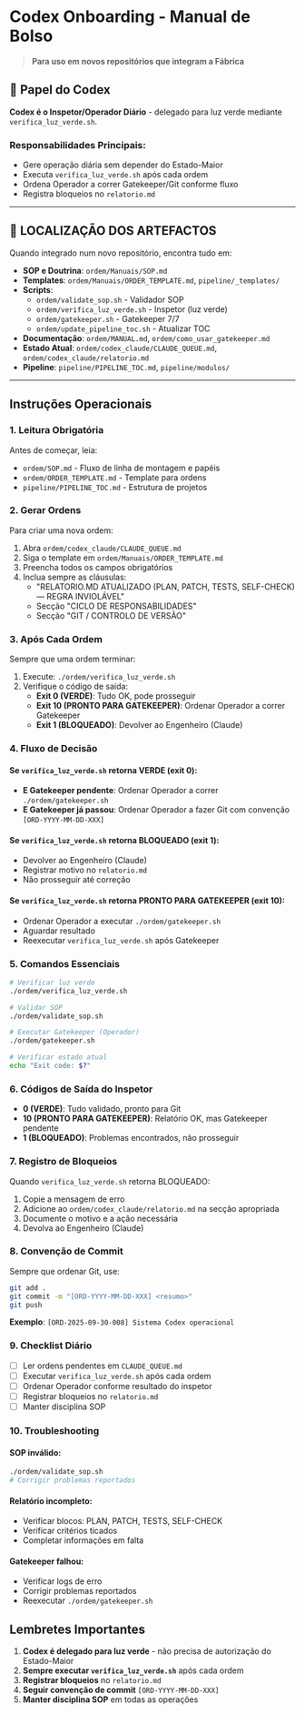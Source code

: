 # Codex Onboarding - Manual de Bolso

> **Para uso em novos repositórios que integram a Fábrica**

## 🎯 Papel do Codex

**Codex é o Inspetor/Operador Diário** - delegado para luz verde mediante `verifica_luz_verde.sh`.

### Responsabilidades Principais:

- Gere operação diária sem depender do Estado-Maior
- Executa `verifica_luz_verde.sh` após cada ordem
- Ordena Operador a correr Gatekeeper/Git conforme fluxo
- Registra bloqueios no `relatorio.md`

---

## 📍 LOCALIZAÇÃO DOS ARTEFACTOS

Quando integrado num novo repositório, encontra tudo em:

- **SOP e Doutrina**: `ordem/Manuais/SOP.md`
- **Templates**: `ordem/Manuais/ORDER_TEMPLATE.md`, `pipeline/_templates/`
- **Scripts**:
  - `ordem/validate_sop.sh` - Validador SOP
  - `ordem/verifica_luz_verde.sh` - Inspetor (luz verde)
  - `ordem/gatekeeper.sh` - Gatekeeper 7/7
  - `ordem/update_pipeline_toc.sh` - Atualizar TOC
- **Documentação**: `ordem/MANUAL.md`, `ordem/como_usar_gatekeeper.md`
- **Estado Atual**: `ordem/codex_claude/CLAUDE_QUEUE.md`, `ordem/codex_claude/relatorio.md`
- **Pipeline**: `pipeline/PIPELINE_TOC.md`, `pipeline/modulos/`

---

## Instruções Operacionais

### 1. Leitura Obrigatória

Antes de começar, leia:

- `ordem/SOP.md` - Fluxo de linha de montagem e papéis
- `ordem/ORDER_TEMPLATE.md` - Template para ordens
- `pipeline/PIPELINE_TOC.md` - Estrutura de projetos

### 2. Gerar Ordens

Para criar uma nova ordem:

1. Abra `ordem/codex_claude/CLAUDE_QUEUE.md`
2. Siga o template em `ordem/Manuais/ORDER_TEMPLATE.md`
3. Preencha todos os campos obrigatórios
4. Inclua sempre as cláusulas:
   - "RELATORIO.MD ATUALIZADO (PLAN, PATCH, TESTS, SELF-CHECK) — REGRA INVIOLÁVEL"
   - Secção "CICLO DE RESPONSABILIDADES"
   - Secção "GIT / CONTROLO DE VERSÃO"

### 3. Após Cada Ordem

Sempre que uma ordem terminar:

1. Execute: `./ordem/verifica_luz_verde.sh`
2. Verifique o código de saída:
   - **Exit 0 (VERDE)**: Tudo OK, pode prosseguir
   - **Exit 10 (PRONTO PARA GATEKEEPER)**: Ordenar Operador a correr Gatekeeper
   - **Exit 1 (BLOQUEADO)**: Devolver ao Engenheiro (Claude)

### 4. Fluxo de Decisão

#### Se `verifica_luz_verde.sh` retorna VERDE (exit 0):

- **E Gatekeeper pendente**: Ordenar Operador a correr `./ordem/gatekeeper.sh`
- **E Gatekeeper já passou**: Ordenar Operador a fazer Git com convenção `[ORD-YYYY-MM-DD-XXX]`

#### Se `verifica_luz_verde.sh` retorna BLOQUEADO (exit 1):

- Devolver ao Engenheiro (Claude)
- Registrar motivo no `relatorio.md`
- Não prosseguir até correção

#### Se `verifica_luz_verde.sh` retorna PRONTO PARA GATEKEEPER (exit 10):

- Ordenar Operador a executar `./ordem/gatekeeper.sh`
- Aguardar resultado
- Reexecutar `verifica_luz_verde.sh` após Gatekeeper

### 5. Comandos Essenciais

```bash
# Verificar luz verde
./ordem/verifica_luz_verde.sh

# Validar SOP
./ordem/validate_sop.sh

# Executar Gatekeeper (Operador)
./ordem/gatekeeper.sh

# Verificar estado atual
echo "Exit code: $?"
```

### 6. Códigos de Saída do Inspetor

- **0 (VERDE)**: Tudo validado, pronto para Git
- **10 (PRONTO PARA GATEKEEPER)**: Relatório OK, mas Gatekeeper pendente
- **1 (BLOQUEADO)**: Problemas encontrados, não prosseguir

### 7. Registro de Bloqueios

Quando `verifica_luz_verde.sh` retorna BLOQUEADO:

1. Copie a mensagem de erro
2. Adicione ao `ordem/codex_claude/relatorio.md` na secção apropriada
3. Documente o motivo e a ação necessária
4. Devolva ao Engenheiro (Claude)

### 8. Convenção de Commit

Sempre que ordenar Git, use:

```bash
git add .
git commit -m "[ORD-YYYY-MM-DD-XXX] <resumo>"
git push
```

**Exemplo**: `[ORD-2025-09-30-008] Sistema Codex operacional`

### 9. Checklist Diário

- [ ] Ler ordens pendentes em `CLAUDE_QUEUE.md`
- [ ] Executar `verifica_luz_verde.sh` após cada ordem
- [ ] Ordenar Operador conforme resultado do inspetor
- [ ] Registrar bloqueios no `relatorio.md`
- [ ] Manter disciplina SOP

### 10. Troubleshooting

#### SOP inválido:

```bash
./ordem/validate_sop.sh
# Corrigir problemas reportados
```

#### Relatório incompleto:

- Verificar blocos: PLAN, PATCH, TESTS, SELF-CHECK
- Verificar critérios ticados
- Completar informações em falta

#### Gatekeeper falhou:

- Verificar logs de erro
- Corrigir problemas reportados
- Reexecutar `./ordem/gatekeeper.sh`

## Lembretes Importantes

1. **Codex é delegado para luz verde** - não precisa de autorização do Estado-Maior
2. **Sempre executar `verifica_luz_verde.sh`** após cada ordem
3. **Registrar bloqueios** no `relatorio.md`
4. **Seguir convenção de commit** `[ORD-YYYY-MM-DD-XXX]`
5. **Manter disciplina SOP** em todas as operações
